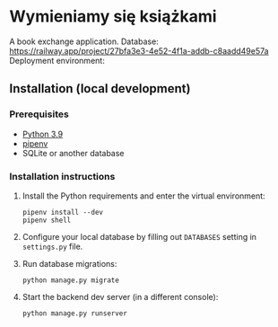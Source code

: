 # Wymieniamy się książkami

A book exchange application.
Database: https://railway.app/project/27bfa3e3-4e52-4f1a-addb-c8aadd49e57a
Deployment environment: 

## Installation (local development)

### Prerequisites

- [Python 3.9](https://www.python.org/)
- [pipenv](https://pipenv.readthedocs.io/en/latest/)
- SQLite or another database

### Installation instructions

1.  Install the Python requirements and enter the virtual environment:

    ```
    pipenv install --dev
    pipenv shell
    ```

2.  Configure your local database by filling out `DATABASES` setting in `settings.py` file.

3.  Run database migrations:

    ```
    python manage.py migrate
    ```

4.  Start the backend dev server (in a different console):

    ```
    python manage.py runserver
    ```
